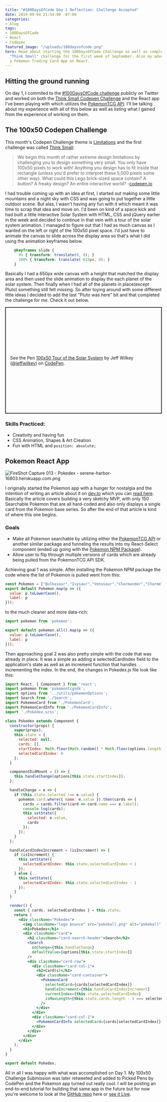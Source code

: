 ```yaml
---
title: "#100DaysOfCode Day 1 Reflection: Challenge Accepted"
date: 2019-09-04 21:54:00 -07:00
categories:
- blog
tags:
- 100DaysOfCode
- React
- Codepen
featured_image: "/uploads/100daysofcode.png"
hero: Read about starting the 100DaysOfCode Challenge as well as completing the Codepen
  "Think Small" challenge for the first week of September. Also my adventures in building
  a Pokemon Trading Card App on React.
---
```


## Hitting the ground running

On day 1, I commited to the [#100DaysOfCode challenge](https://www.100daysofcode.com) publicly on Twitter and worked on both the [Think Small Codepen Challenge](codepen.io/challenges/2019/september/1) and the React app I've been playing with which utilizes the [PokemonTCG API](https://pokemontcg.io/). I'll be talking about my experience with all of this below as well as listing what I gained from the experience of working on them.

## The 100x50 Codepen Challenge

This month's Codepen Challenge theme is [Limitations](codepen.io/challenges/2019/september/) and the first challenge was called [Think Small](https://codepen.io/challenges/2019/september/1):

> We begin this month of rather extreme design limitations by challenging you to design something very small. You only have 100x50 pixels to work with! Anything you design has to fit inside that rectangle (unless you'd prefer to interpret these 5,000 pixels some other way). What could this Lego brick-sized space contain? A button? A freaky design? An entire interactive world? -[codepen.io](http://codepen.io)

I had trouble coming up with an idea at first, I started out making some little mountains and a night sky with CSS and was going to put together a little outdoor scene. But alas, I wasn't having any fun with it which meant it was time to scrap that idea and move on. I'd been on kind of a space kick and had built a little interactive Solar System with HTML, CSS and jQuery earlier in the week and decided to continue in that vein with a tour of the solar system animation. I managed to figure out that I had as much canvas as I wanted on the left or right of the 100x50 pixel space. I'd just have to animate the canvas to slide across the display area so that's what I did using the animation keyframes below.

```css
    @keyframes slide {
      0% { transform: translate(0, 0); }
      100% { transform: translate(-615px, 0); }
    }
```

Basically I had a 650px wide canvas with a height that matched the display area and then used the slide animation to display the each planet of the solar system. Then finally when I had all of the planets in place(except Pluto) something still felt missing. So after toying around with some different little ideas I decided to add the last "Pluto was here" bit and that completed the challenge for me. Check it out below.

<p class="codepen" data-height="341" data-theme-id="37747" data-default-tab="css,result" data-user="jeffwilkey" data-slug-hash="jONaMBE" style="height: 341px; box-sizing: border-box; display: flex; align-items: center; justify-content: center; border: 2px solid; margin: 1em 0; padding: 1em;" data-pen-title="100x50  Tour of the Solar System">
  <span>See the Pen <a href="https://codepen.io/jeffwilkey/pen/jONaMBE/">
  100x50  Tour of the Solar System</a> by Jeff Wilkey (<a href="https://codepen.io/jeffwilkey">@jeffwilkey</a>)
  on <a href="https://codepen.io">CodePen</a>.</span>
</p>
<script async src="https://static.codepen.io/assets/embed/ei.js"></script>

### Skills Practiced:

- Creativity and having fun
- CSS Animation, Shapes & Art Creation
- Fun with HTML and `position: absolute;`

## Pokemon React App

![FireShot Capture 013 - Pokedex - serene-harbor-16803.herokuapp.com.png](/uploads/FireShot%20Capture%20013%20-%20Pokedex%20-%20serene-harbor-16803.herokuapp.com.png)

I originally started the Pokemon app with a hunger for nostalgia and the intention of writing an article about it on [dev.to](https://dev.to) which you can [read here](https://dev.to/jeffwilkey/creating-a-simple-pokemon-card-displayer-in-react-3l78). Basically the article covers building a very sketchy MVP, with only 150 Searchable Pokemon that are all hard-coded and also only displays a single card from the Pokemon base series. So after the end of that article is kind of where this one begins.

### Goals

- Make all Pokemon searchable by utilizing either the [PokemonTCG API](https://pokemontcg.io) or another similar package and funneling the results into my React-Select component (ended up going with the [Pokemon NPM Package](https://www.npmjs.com/package/pokemon)).
- Allow user to flip through multiple versions of cards which are already being pulled from the PokemonTCG API SDK.

Achieving goal 1 was simple. After installing the Pokemon NPM package the code where the list of Pokemon is pulled went from this:

```javascript
const Pokemon = ["Bulbasaur","Ivysaur","Venusaur","Charmander","Charmeleon","Charizard","Squirtle","Wartortle","Blastoise","Caterpie","Metapod","Butterfree","Weedle","Kakuna","Beedrill","Pidgey","Pidgeotto","Pidgeot","Rattata","Raticate","Spearow","Fearow","Ekans","Arbok","Pikachu","Raichu","Sandshrew","Sandslash","Nidoran","Nidorina","Nidoqueen","Nidoran","Nidorino","Nidoking","Clefairy","Clefable","Vulpix","Ninetales","Jigglypuff","Wigglytuff","Zubat","Golbat","Oddish","Gloom","Vileplume","Paras","Parasect","Venonat","Venomoth","Diglett","Dugtrio","Meowth","Persian","Psyduck","Golduck","Mankey","Primeape","Growlithe","Arcanine","Poliwag","Poliwhirl","Poliwrath","Abra","Kadabra","Alakazam","Machop","Machoke","Machamp","Bellsprout","Weepinbell","Victreebel","Tentacool","Tentacruel","Geodude","Graveler","Golem","Ponyta","Rapidash","Slowpoke","Slowbro","Magnemite","Magneton","Farfetch'd","Doduo","Dodrio","Seel","Dewgong","Grimer","Muk","Shellder","Cloyster","Gastly","Haunter","Gengar","Onix","Drowzee","Hypno","Krabby","Kingler","Voltorb","Electrode","Exeggcute","Exeggutor","Cubone","Marowak","Hitmonlee","Hitmonchan","Lickitung","Koffing","Weezing","Rhyhorn","Rhydon","Chansey","Tangela","Kangaskhan","Horsea","Seadra","Goldeen","Seaking","Staryu","Starmie","Mr. Mime","Scyther","Jynx","Electabuzz","Magmar","Pinsir","Tauros","Magikarp","Gyarados","Lapras","Ditto","Eevee","Vaporeon","Jolteon","Flareon","Porygon","Omanyte","Omastar","Kabuto","Kabutops","Aerodactyl","Snorlax","Articuno","Zapdos","Moltres","Dratini","Dragonair","Dragonite","Mewtwo","Mew"];
export default Pokemon.map(p => ({
  value: p.toLowerCase(),
  label: p
}));
```

to the much cleaner and more data-rich:

```javascript
import pokemon from 'pokemon';

export default pokemon.all().map(p => ({
  value: p.toLowerCase(),
  label: p
}));
```

Then approaching goal 2 was also pretty simple with the code that was already in place. It was a simple as adding a selectedCardIndex field to the application's state as well as an increment function that handles incrementing the index. In the end, the changes in Pokedex.js file look like this:

``` jsx
import React, { Component } from 'react';
import pokemon from 'pokemontcgsdk';
import options from '../utils/pokemonOptions';
import Search from './Search';
import PokemonCard from './PokemonCard';
import PokemonCardInfo from './PokemonCardInfo';
import './Pokedex.scss';

class Pokedex extends Component {
  constructor(props) {
    super(props);
    this.state = {
      selected: null,
      cards: [],
      startIndex: Math.floor(Math.random() * Math.floor(options.length)),
      selectedCardIndex: 0
    };
  }

  componentDidMount = () => {
    this.handleChange(options[this.state.startIndex]);
  };

  handleChange = e => {
    if (this.state.selected !== e.value) {
      pokemon.card.where({ name: e.value }).then(cards => {
        cards = cards.filter(card => card.name === e.label);
        console.log(cards);
        this.setState({
          selected: e.value,
          cards
        });
      });
    }
  };

  handleCardIndexIncrement = (isIncrement) => {
    if (isIncrement) {
      this.setState({
        selectedCardIndex: this.state.selectedCardIndex + 1
      });
    } else {
      this.setState({
        selectedCardIndex: this.state.selectedCardIndex - 1
      });
    }
  }

  render() {
    const { cards, selectedCardIndex } = this.state;
    return (
      <div className="Pokedex">
        <img className="logo bounce" src="pokeball.png" alt="pokeball" />
        <h1>Pokedex</h1>
        <div className="card">
          <h2 className="card-search-header">Search</h2>
          <Search
            onChange={this.handleChange}
            defaultValue={options[this.state.startIndex]}
          />
          <div className="card-row">
            <div className="card-col-1">
              <h2>Card(s)</h2>
              <div className="card-container">
                <PokemonCard
                  selectedCard={cards[selectedCardIndex]}
                  handleIncrement={this.handleCardIndexIncrement}
                  currentIndex={this.state.selectedCardIndex}
                  isMaxLength={this.state.cards.length - 1 === selectedCardIndex}
                />
              </div>
            </div>
            <div className="card-col-1">
              <PokemonCardInfo selectedCard={cards[selectedCardIndex]} />
            </div>
          </div>
        </div>
      </div>
    );
  }
}

export default Pokedex;
```

All in all I was happy with what was accomplished on Day 1. My 100x50 Challenge Submission was later retweeted and added to Picked Pens by CodePen and the Pokemon app turned out really cool. I will be posting an end-to-end tutorial for building that same app in the future but for now you're welcome to look at the [GitHub repo](https://www.github.com/jeffwilkey/pokedex-react) here or [see it Live](https://serene-harbor-16803.herokuapp.com/).



